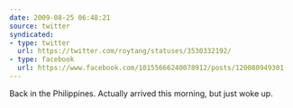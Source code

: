 ```yaml
---
date: 2009-08-25 06:48:21
source: twitter
syndicated:
- type: twitter
  url: https://twitter.com/roytang/statuses/3530332192/
- type: facebook
  url: https://www.facebook.com/10155666240078912/posts/120080949301
---
```


Back in the Philippines. Actually arrived this morning, but just woke up.